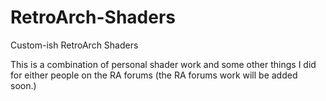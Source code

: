 # RetroArch-Shaders
Custom-ish RetroArch Shaders

This is a combination of personal shader work and some other things I did for either people on the RA forums (the RA forums work will be added soon.)
